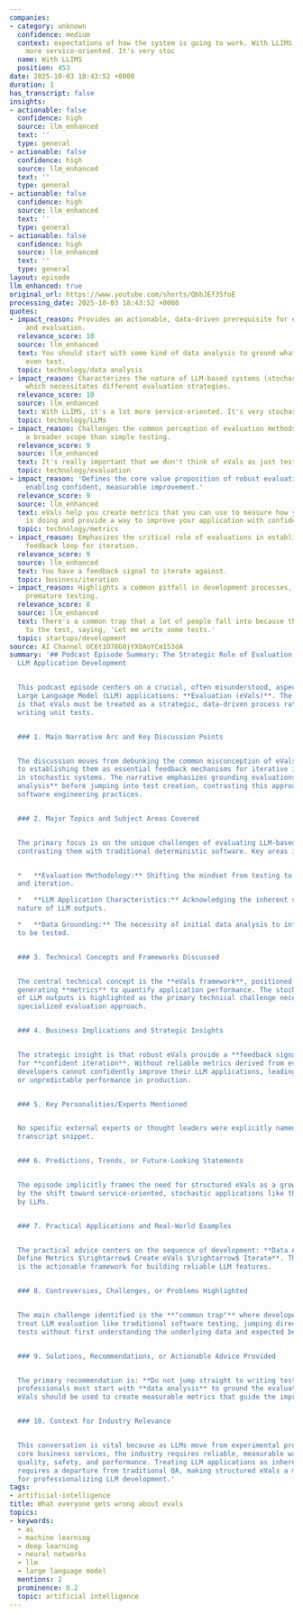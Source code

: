 ```yaml
---
companies:
- category: unknown
  confidence: medium
  context: expectations of how the system is going to work. With LLIMS, it's a lot
    more service-oriented. It's very stoc
  name: With LLIMS
  position: 453
date: 2025-10-03 18:43:52 +0000
duration: 1
has_transcript: false
insights:
- actionable: false
  confidence: high
  source: llm_enhanced
  text: ''
  type: general
- actionable: false
  confidence: high
  source: llm_enhanced
  text: ''
  type: general
- actionable: false
  confidence: high
  source: llm_enhanced
  text: ''
  type: general
- actionable: false
  confidence: high
  source: llm_enhanced
  text: ''
  type: general
layout: episode
llm_enhanced: true
original_url: https://www.youtube.com/shorts/QbbJEf3SfoE
processing_date: 2025-10-03 18:43:52 +0000
quotes:
- impact_reason: Provides an actionable, data-driven prerequisite for effective testing
    and evaluation.
  relevance_score: 10
  source: llm_enhanced
  text: You should start with some kind of data analysis to ground what you should
    even test.
  topic: technology/data analysis
- impact_reason: Characterizes the nature of LLM-based systems (stochastic and service-oriented),
    which necessitates different evaluation strategies.
  relevance_score: 10
  source: llm_enhanced
  text: With LLIMS, it's a lot more service-oriented. It's very stochastic.
  topic: technology/LLMs
- impact_reason: Challenges the common perception of evaluation methods, suggesting
    a broader scope than simple testing.
  relevance_score: 9
  source: llm_enhanced
  text: It's really important that we don't think of eVals as just tests.
  topic: technology/evaluation
- impact_reason: 'Defines the core value proposition of robust evaluation systems:
    enabling confident, measurable improvement.'
  relevance_score: 9
  source: llm_enhanced
  text: eVals help you create metrics that you can use to measure how your application
    is doing and provide a way to improve your application with confidence.
  topic: technology/metrics
- impact_reason: Emphasizes the critical role of evaluations in establishing a necessary
    feedback loop for iteration.
  relevance_score: 9
  source: llm_enhanced
  text: You have a feedback signal to iterate against.
  topic: business/iteration
- impact_reason: Highlights a common pitfall in development processes, advising against
    premature testing.
  relevance_score: 8
  source: llm_enhanced
  text: There's a common trap that a lot of people fall into because they jump straight
    to the test, saying, 'Let me write some tests.'
  topic: startups/development
source: AI Channel UC6t1O76G0jYXOAoYCm153dA
summary: '## Podcast Episode Summary: The Strategic Role of Evaluation (eVals) in
  LLM Application Development


  This podcast episode centers on a crucial, often misunderstood, aspect of developing
  Large Language Model (LLM) applications: **Evaluation (eVals)**. The core message
  is that eVals must be treated as a strategic, data-driven process rather than simply
  writing unit tests.


  ### 1. Main Narrative Arc and Key Discussion Points


  The discussion moves from debunking the common misconception of eVals as mere "tests"
  to establishing them as essential feedback mechanisms for iterative improvement
  in stochastic systems. The narrative emphasizes grounding evaluations in **data
  analysis** before jumping into test creation, contrasting this approach with traditional
  software engineering practices.


  ### 2. Major Topics and Subject Areas Covered


  The primary focus is on the unique challenges of evaluating LLM-based systems, specifically
  contrasting them with traditional deterministic software. Key areas include:


  *   **Evaluation Methodology:** Shifting the mindset from testing to measurement
  and iteration.

  *   **LLM Application Characteristics:** Acknowledging the inherent stochastic (non-deterministic)
  nature of LLM outputs.

  *   **Data Grounding:** The necessity of initial data analysis to inform what needs
  to be tested.


  ### 3. Technical Concepts and Frameworks Discussed


  The central technical concept is the **eVals framework**, positioned as a tool for
  generating **metrics** to quantify application performance. The stochastic nature
  of LLM outputs is highlighted as the primary technical challenge necessitating this
  specialized evaluation approach.


  ### 4. Business Implications and Strategic Insights


  The strategic insight is that robust eVals provide a **feedback signal** necessary
  for **confident iteration**. Without reliable metrics derived from evaluations,
  developers cannot confidently improve their LLM applications, leading to stagnation
  or unpredictable performance in production.


  ### 5. Key Personalities/Experts Mentioned


  No specific external experts or thought leaders were explicitly named in the provided
  transcript snippet.


  ### 6. Predictions, Trends, or Future-Looking Statements


  The episode implicitly frames the need for structured eVals as a growing trend dictated
  by the shift toward service-oriented, stochastic applications like those powered
  by LLMs.


  ### 7. Practical Applications and Real-World Examples


  The practical advice centers on the sequence of development: **Data Analysis $\rightarrow$
  Define Metrics $\rightarrow$ Create eVals $\rightarrow$ Iterate**. This sequence
  is the actionable framework for building reliable LLM features.


  ### 8. Controversies, Challenges, or Problems Highlighted


  The main challenge identified is the **"common trap"** where developers mistakenly
  treat LLM evaluation like traditional software testing, jumping directly to writing
  tests without first understanding the underlying data and expected behavior.


  ### 9. Solutions, Recommendations, or Actionable Advice Provided


  The primary recommendation is: **Do not jump straight to writing tests.** Instead,
  professionals must start with **data analysis** to ground the evaluation strategy.
  eVals should be used to create measurable metrics that guide the improvement process.


  ### 10. Context for Industry Relevance


  This conversation is vital because as LLMs move from experimental prototypes to
  core business services, the industry requires reliable, measurable ways to ensure
  quality, safety, and performance. Treating LLM applications as inherently stochastic
  requires a departure from traditional QA, making structured eVals a mandatory discipline
  for professionalizing LLM development.'
tags:
- artificial-intelligence
title: What everyone gets wrong about evals
topics:
- keywords:
  - ai
  - machine learning
  - deep learning
  - neural networks
  - llm
  - large language model
  mentions: 2
  prominence: 0.2
  topic: artificial intelligence
---
```


<!-- Episode automatically generated from analysis data -->
<!-- Processing completed: 2025-10-03 18:43:52 UTC -->
